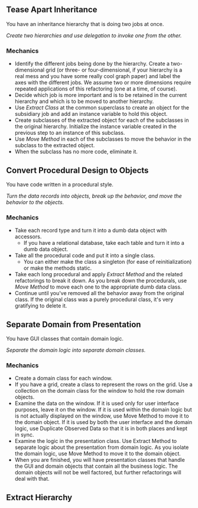 ## Tease Apart Inheritance
You have an inheritance hierarchy that is doing two jobs at once.

*Create two hierarchies and use delegation to invoke one from the other.*

### Mechanics
- Identify the different jobs being done by the hierarchy. Create a two-dimensional grid (or
three- or four-dimensional, if your hierarchy is a real mess and you have some really cool
graph paper) and label the axes with the different jobs. We assume two or more
dimensions require repeated applications of this refactoring (one at a time, of course).
- Decide which job is more important and is to be retained in the current hierarchy and
which is to be moved to another hierarchy.
- Use *Extract Class*  at the common superclass to create an object for the
subsidiary job and add an instance variable to hold this object.
- Create subclasses of the extracted object for each of the subclasses in the original
hierarchy. Initialize the instance variable created in the previous step to an instance of
this subclass.
- Use *Move Method* in each of the subclasses to move the behavior in the
subclass to the extracted object.
- When the subclass has no more code, eliminate it.

## Convert Procedural Design to Objects
You have code written in a procedural style.

*Turn the data records into objects, break up the behavior, and move the behavior to the objects.*

### Mechanics
- Take each record type and turn it into a dumb data object with accessors.
    - If you have a relational database, take each table and turn it into a
dumb data object.
- Take all the procedural code and put it into a single class.
    - You can either make the class a singleton (for ease of
reinitialization) or make the methods static.
- Take each long procedural and apply *Extract Method* and the related refactorings to
break it down. As you break down the procedurals, use *Move Method* to move each one
to the appropriate dumb data class.
- Continue until you've removed all the behavior away from the original class. If the original
class was a purely procedural class, it's very gratifying to delete it.

## Separate Domain from Presentation
You have GUI classes that contain domain logic.

*Separate the domain logic into separate domain classes.*

### Mechanics
- Create a domain class for each window.
- If you have a grid, create a class to represent the rows on the grid. Use a collection on
the domain class for the window to hold the row domain objects.
- Examine the data on the window. If it is used only for user interface purposes, leave it on
the window. If it is used within the domain logic but is not actually displayed on the
window, use Move Method to move it to the domain object. If it is used by both the user
interface and the domain logic, use Duplicate Observed Data so that it is in both
places and kept in sync.
- Examine the logic in the presentation class. Use Extract Method to separate logic about
the presentation from domain logic. As you isolate the domain logic, use Move Method
to move it to the domain object.
- When you are finished, you will have presentation classes that handle the GUI and
domain objects that contain all the business logic. The domain objects will not be well
factored, but further refactorings will deal with that.

## Extract Hierarchy

